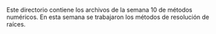 Este directorio contiene los archivos de la semana 10 de métodos numéricos. En esta semana se trabajaron los métodos de resolución de raíces.
